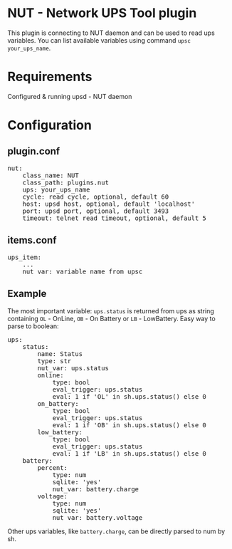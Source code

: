 # NUT - Network UPS Tool plugin
This plugin is connecting to NUT daemon and can be used to read ups variables. You can list available variables using command `upsc your_ups_name`.

Requirements
============
Configured & running upsd - NUT daemon


Configuration
=============

## plugin.conf

<pre>
nut:
    class_name: NUT
    class_path: plugins.nut
    ups: your_ups_name
    cycle: read cycle, optional, default 60
    host: upsd host, optional, default 'localhost'
    port: upsd port, optional, default 3493
    timeout: telnet read timeout, optional, default 5
</pre>

## items.conf
<pre>
ups_item:
    ...
    nut_var: variable_name_from_upsc
</pre>

## Example
The most important variable: `ups.status` is returned from ups as string containing `OL` - OnLine, `OB` - On Battery or `LB` - LowBattery. Easy way to parse to boolean:
<pre>
ups:  
    status:
        name: Status
        type: str
        nut_var: ups.status
        online:
            type: bool
            eval_trigger: ups.status 
            eval: 1 if 'OL' in sh.ups.status() else 0
        on_battery:
            type: bool
            eval_trigger: ups.status 
            eval: 1 if 'OB' in sh.ups.status() else 0
        low_battery:
            type: bool
            eval_trigger: ups.status 
            eval: 1 if 'LB' in sh.ups.status() else 0
    battery:
        percent:
            type: num
            sqlite: 'yes'
            nut_var: battery.charge
        voltage:
            type: num
            sqlite: 'yes'
            nut_var: battery.voltage
</pre>

Other ups variables, like `battery.charge`, can be directly parsed to num by sh.
